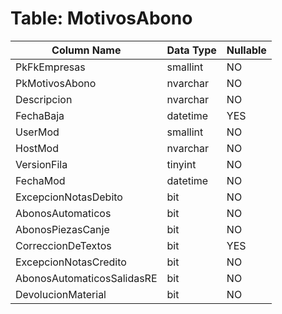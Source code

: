 # Table: MotivosAbono

| Column Name | Data Type | Nullable |
|-------------|-----------|----------|
| PkFkEmpresas | smallint | NO |
| PkMotivosAbono | nvarchar | NO |
| Descripcion | nvarchar | NO |
| FechaBaja | datetime | YES |
| UserMod | smallint | NO |
| HostMod | nvarchar | NO |
| VersionFila | tinyint | NO |
| FechaMod | datetime | NO |
| ExcepcionNotasDebito | bit | NO |
| AbonosAutomaticos | bit | NO |
| AbonosPiezasCanje | bit | NO |
| CorreccionDeTextos | bit | YES |
| ExcepcionNotasCredito | bit | NO |
| AbonosAutomaticosSalidasRE | bit | NO |
| DevolucionMaterial | bit | NO |
